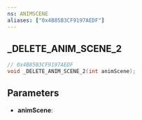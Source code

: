 ```yaml
---
ns: ANIMSCENE
aliases: ["0x4B85B3CF9197AEDF"]
---
```

## _DELETE_ANIM_SCENE_2

```c
// 0x4B85B3CF9197AEDF
void _DELETE_ANIM_SCENE_2(int animScene);
```

## Parameters
* **animScene**:
